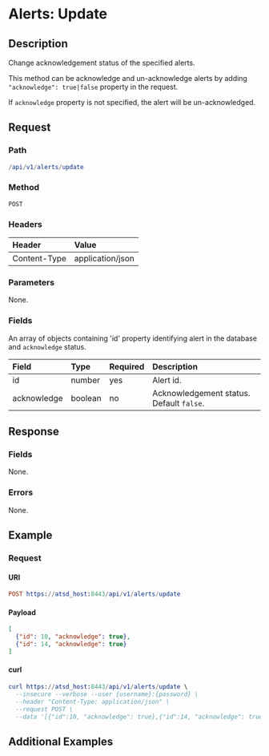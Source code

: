 # Alerts: Update

## Description

Change acknowledgement status of the specified alerts.

This method can be acknowledge and un-acknowledge alerts by adding `"acknowledge": true|false` property in the request.

If `acknowledge` property is not specified, the alert will be un-acknowledged. 

## Request

### Path

```elm
/api/v1/alerts/update
```

### Method

```
POST
```

### Headers

|**Header**|**Value**|
|:---|:---|
| Content-Type | application/json |

### Parameters

None.

### Fields

An array of objects containing 'id' property identifying alert in the database and `acknowledge` status.

|**Field**|**Type**|**Required**|**Description**|
|:---|:---|:---|:---|
|id|number|yes|Alert id.|
|acknowledge|boolean|no|Acknowledgement status. Default `false`.|

## Response

### Fields

None.

### Errors

None.

## Example

### Request

#### URI

```elm
POST https://atsd_host:8443/api/v1/alerts/update
```

#### Payload

```json
[
  {"id": 10, "acknowledge": true},
  {"id": 14, "acknowledge": true}
]
```

#### curl

```elm
curl https://atsd_host:8443/api/v1/alerts/update \
  --insecure --verbose --user {username}:{password} \
  --header "Content-Type: application/json" \
  --request POST \
  --data '[{"id":10, "acknowledge": true},{"id":14, "acknowledge": true}]'
```

## Additional Examples
